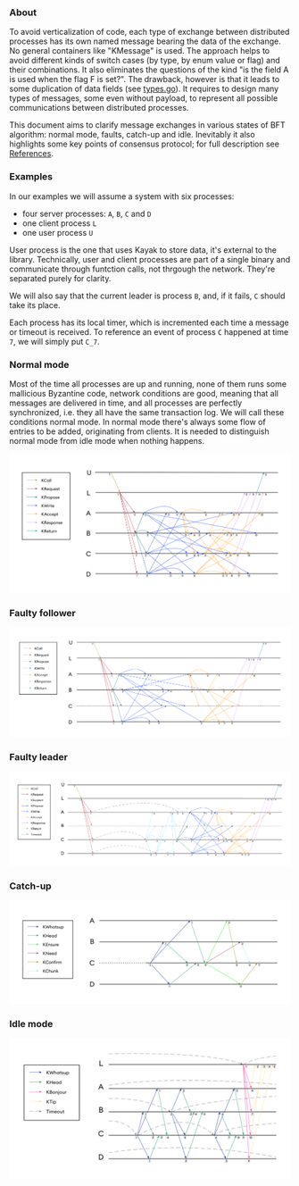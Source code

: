### About

To avoid verticalization of code, each type of exchange between distributed processes has its own named message bearing the data of the exchange. No general containers like "KMessage" is used. The approach helps to avoid different kinds of switch cases (by type, by enum value or flag) and their combinations. It also eliminates the questions of the kind "is the field A is used when the flag F is set?". The drawback, however is that it leads to some duplication of data fields (see [types.go](types.go)). It requires to design many types of messages, some even without payload, to represent all possible communications between distributed processes.

This document aims to clarify message exchanges in various states of BFT algorithm: normal mode, faults, catch-up and idle. Inevitably it also highlights some key points of consensus protocol; for full description see [References](README.md#references).

### Examples

In our examples we will assume a system with six processes:

* four server processes: `A`, `B`, `C` and `D`
* one client process `L`
* one user process `U`

User process is the one that uses Kayak to store data, it's external to the library. Technically, user and client processes are part of a single binary and communicate through funtction calls, not thrgough the network. They're separated purely for clarity.

We will also say that the current leader is process `B`, and, if it fails, `C` should take its place.

Each process has its local timer, which is incremented each time a message or timeout is received. To reference an event of process `C` happened at time `7`, we will simply put `C_7`.

### Normal mode

Most of the time all processes are up and running, none of them runs some mallicious Byzantine code, network conditions are good, meaning that all messages are delivered in time, and all processes are perfectly synchronized, i.e. they all have the same transaction log. We will call these conditions normal mode. In normal mode there's always some flow of entries to be added, originating from clients. It is needed to distinguish normal mode from idle mode when nothing happens.

![Normal mode messages](d1.png)

### Faulty follower

![Faulty follower messages](d2.png)

### Faulty leader

![Faulty leader messages](d3.png)

### Catch-up

![Catch-up messages](d4.png)


### Idle mode

![Idle mode messages](d5.png)
